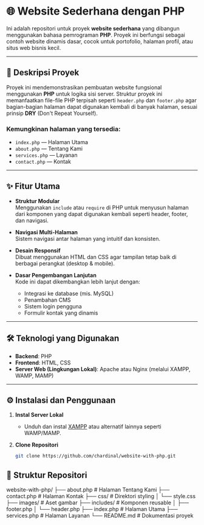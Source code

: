 # 🌐 Website Sederhana dengan PHP

Ini adalah repositori untuk proyek **website sederhana** yang dibangun menggunakan bahasa pemrograman **PHP**. Proyek ini berfungsi sebagai contoh website dinamis dasar, cocok untuk portofolio, halaman profil, atau situs web bisnis kecil.

---

## 📝 Deskripsi Proyek

Proyek ini mendemonstrasikan pembuatan website fungsional menggunakan **PHP** untuk logika sisi server. Struktur proyek ini memanfaatkan file-file PHP terpisah seperti `header.php` dan `footer.php` agar bagian-bagian halaman dapat digunakan kembali di banyak halaman, sesuai prinsip **DRY** (Don't Repeat Yourself).

### Kemungkinan halaman yang tersedia:
- `index.php` — Halaman Utama  
- `about.php` — Tentang Kami  
- `services.php` — Layanan  
- `contact.php` — Kontak  

---

## ✨ Fitur Utama

- **Struktur Modular**  
  Menggunakan `include` atau `require` di PHP untuk menyusun halaman dari komponen yang dapat digunakan kembali seperti header, footer, dan navigasi.

- **Navigasi Multi-Halaman**  
  Sistem navigasi antar halaman yang intuitif dan konsisten.

- **Desain Responsif**  
  Dibuat menggunakan HTML dan CSS agar tampilan tetap baik di berbagai perangkat (desktop & mobile).

- **Dasar Pengembangan Lanjutan**  
  Kode ini dapat dikembangkan lebih lanjut dengan:
  - Integrasi ke database (mis. MySQL)
  - Penambahan CMS
  - Sistem login pengguna
  - Formulir kontak yang dinamis

---

## 🛠️ Teknologi yang Digunakan

- **Backend**: PHP  
- **Frontend**: HTML, CSS  
- **Server Web (Lingkungan Lokal)**: Apache atau Nginx (melalui XAMPP, WAMP, MAMP)

---

## ⚙️ Instalasi dan Penggunaan

1. **Instal Server Lokal**
   - Unduh dan instal [XAMPP](https://www.apachefriends.org/) atau alternatif lainnya seperti WAMP/MAMP.
   
2. **Clone Repositori**
   ```bash
   git clone https://github.com/chardinal/website-with-php.git

## 📂 Struktur Repositori

website-with-php/
├── about.php          # Halaman Tentang Kami
├── contact.php        # Halaman Kontak
├── css/               # Direktori styling
│   └── style.css
├── images/            # Aset gambar
├── includes/          # Komponen reusable
│   ├── footer.php
│   └── header.php
├── index.php          # Halaman Utama
├── services.php       # Halaman Layanan
└── README.md          # Dokumentasi proyek
